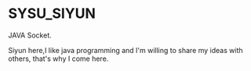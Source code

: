 # SYSU_SIYUN
JAVA Socket.

Siyun here,I like java programming and I'm willing to share my ideas with others,
that's why I come here.
